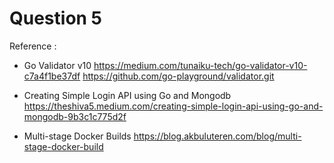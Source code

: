 # Question 5

Reference :

- Go Validator v10 
<https://medium.com/tunaiku-tech/go-validator-v10-c7a4f1be37df>
<https://github.com/go-playground/validator.git>

- Creating Simple Login API using Go and Mongodb
<https://theshiva5.medium.com/creating-simple-login-api-using-go-and-mongodb-9b3c1c775d2f>

- Multi-stage Docker Builds
<https://blog.akbuluteren.com/blog/multi-stage-docker-build>